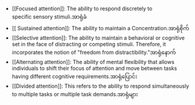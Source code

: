 -   [[Focused attention]]: The ability to respond discretely to specific sensory stimuli.အာရုံခံ
-  [[ Sustained attention]]: The ability to maintain a Concentration.အာရုံစိုက်
-   [[Selective attention]]: The ability to maintain a behavioral or cognitive set in the face of distracting or competing stimuli. Therefore, it incorporates the notion of "freedom from distractibility."အာရုံနောက်
-   [[Alternating attention]]: The ability of mental flexibility that allows individuals to shift their focus of attention and move between tasks having different cognitive requirements.အာရုံပြောင်း
-   [[Divided attention]]: This refers to the ability to respond simultaneously to multiple tasks or multiple task demands.အာရုံများ
